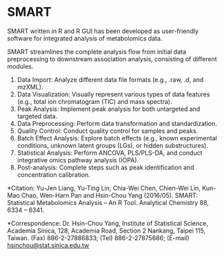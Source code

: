 # SMART
SMART written in R and R GUI has been developed as user-friendly software for integrated analysis of metabolomics data.

SMART streamlines the complete analysis flow from initial data preprocessing to downstream association analysis, consisting of different modules.
1.	Data Import: Analyze different data file formats (e.g., .raw, .d, and mzXML).
2.	Data Visualization: Visually represent various types of data features (e.g., total ion chromatogram (TIC) and mass spectra).
3.	Peak Analysis: Implement peak analysis for both untargeted and targeted data.
4.	Data Preprocessing: Perform data transformation and standardization.
5.	Quality Control: Conduct quality control for samples and peaks.
6.	Batch Effect Analysis: Explore batch effects (e.g., known experimental conditions, unknown latent groups (LGs), or hidden substructures).
7.	Statistical Analysis: Perform ANCOVA, PLS/PLS-DA, and conduct integrative omics pathway analysis (IOPA).
8.	Post-analysis: Complete steps such as peak identification and concentration calibration.

*Citation:
  Yu-Jen Liang, Yu-Ting Lin, Chia-Wei Chen, Chien-Wei Lin, Kun-Mao Chao, Wen-Harn Pan and Hsin-Chou Yang (2016/05). SMART: Statistical Metabolomics Analysis – An R Tool. Analytical Chemistry 88, 6334 – 6341.

*Correspondence:
  Dr. Hsin-Chou Yang, Institute of Statistical Science, Academia Sinica, 128, Academia Road, Section 2 Nankang, Taipei 115, Taiwan. (Fax) 886-2-27886833; (Tel) 886-2-27875686; (E-mail) hsinchou@stat.sinica.edu.tw 
